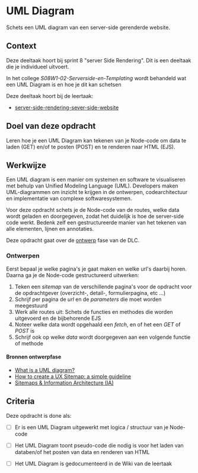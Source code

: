 
# UML Diagram

Schets een UML diagram van een server-side gerenderde website. 

## Context

Deze deeltaak hoort bij sprint 8 "server Side Rendering". Dit is een deeltaak die je individueel uitvoert.

In het college _S08W1-02-Serverside-en-Templating_ wordt behandeld wat een UML Diagram is en hoe je dit kan schetsen

Deze deeltaak hoort bij de leertaak:
- [server-side-rendering-sever-side-website](https://github.com/fdnd-task/server-side-rendering-server-side-website)



## Doel van deze opdracht

Leren hoe je een UML Diagram kan tekenen van je Node-code om data te laden (GET) en/of te posten (POST) en te renderen naar HTML (EJS).



## Werkwijze

Een UML diagram is een manier om systemen en software te visualiseren met behulp van Unified Modeling Language (UML). 
Developers maken UML-diagrammen om inzicht te krijgen in de ontwerpen, codearchitectuur en implementatie van complexe softwaresystemen.

Voor deze opdracht schets je de Node-code van de routes, welke data wordt geladen en doorgegeven, zodat het duidelijk is hoe de server-side code werkt. Bedenk zelf een gestructureerde manier van het tekenen van alle elementen, lijnen en annotaties.

Deze opdracht gaat over de [ontwerp](#ontwerpen) fase van de DLC.

### Ontwerpen
Eerst bepaal je welke pagina's je gaat maken en welke url's daarbij horen. 
Daarna ga je de Node-code gestructureerd uitwerken:

1. Teken een _sitemap_ van de verschillende pagina's voor de opdracht voor de opdrachtgever (overzicht-, detail-, formulierpagina, etc ...)
2. Schrijf per pagina de _url_ en de _parameters_ die moet worden meegestuurd
3. Werk alle routes uit: Schets de functies en methodes die worden uitgevoerd en de bijbehorende EJS
4. Noteer welke data wordt opgehaald een _fetch_, en of het een _GET_ of _POST_ is
5. Schrijf ook op welke _data_ wordt doorgegeven aan een volgende functie of methode


#### Bronnen ontwerpfase

- [What is a UML diagram?](https://miro.com/diagramming/what-is-a-uml-diagram/)
- [How to create a UX Sitemap: a simple guideline](https://uxdesign.cc/how-to-create-a-ux-sitemap-a-simple-guideline-8786c16f85c1)
- [Sitemaps & Information Architecture (IA)](https://xd.adobe.com/ideas/process/information-architecture/sitemap-and-information-architecture/)

<!--
- [What is a data flow diagram?](https://miro.com/diagramming/what-is-a-data-flow-diagram/)
- [Wat is Control Flow](https://en.wikipedia.org/wiki/Control_flow)
- [Control Flow Diagram](https://en.wikipedia.org/wiki/Control-flow_diagram)
 - [What is Activity Diagram?](https://www.visual-paradigm.com/guide/uml-unified-modeling-language/what-is-activity-diagram/) 
 -->



## Criteria

Deze opdracht is done als:

- [ ] Er is een UML Diagram uitgewerkt met logica / structuur van je Node-code
- [ ] Het UML Diagram toont pseudo-code die nodig is voor het laden van databen/of het posten van data en renderen van HTML
- [ ] Het UML Diagram  is gedocumenteerd in de Wiki van de leertaak



